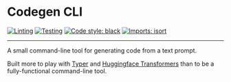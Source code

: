 # Codegen CLI

[![Linting](https://github.com/michaeltinsley/codegen-cli/workflows/Lint%20Code%20Base/badge.svg)](https://github.com/michaeltinsley/codegen-cli)
[![Testing](https://github.com/michaeltinsley/codegen-cli/workflows/Test%20Code%20Base/badge.svg)](https://github.com/michaeltinsley/codegen-cli)
[![Code style: black](https://img.shields.io/badge/code%20style-black-000000.svg)](https://github.com/psf/black)
[![Imports: isort](https://img.shields.io/badge/%20imports-isort-%231674b1?style=flat&labelColor=ef8336)](https://pycqa.github.io/isort/)

---

A small command-line tool for generating code from a text prompt.

Built more to play with [Typer](https://typer.tiangolo.com/) and
[Huggingface Transformers](https://huggingface.co/transformers/) than to be a fully-functional command-line tool.
